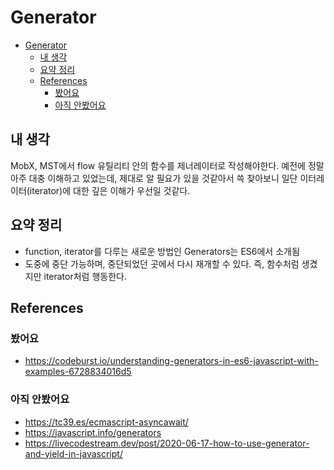 # Generator

- [Generator](#generator)
  - [내 생각](#내-생각)
  - [요약 정리](#요약-정리)
  - [References](#references)
    - [봤어요](#봤어요)
    - [아직 안봤어요](#아직-안봤어요)

## 내 생각

MobX, MST에서 flow 유틸리티 안의 함수를 제너레이터로 작성해야한다. 예전에 정말 아주 대충 이해하고 있었는데, 제대로 알 필요가 있을 것같아서 쓱 찾아보니 일단 이터레이터(iterator)에 대한 깊은 이해가 우선일 것같다.

## 요약 정리

- function, iterator를 다루는 새로운 방법인 Generators는 ES6에서 소개됨
- 도중에 중단 가능하며, 중단되었던 곳에서 다시 재개할 수 있다. 즉, 함수처럼 생겼지만 iterator처럼 행동한다.

## References

### 봤어요

- https://codeburst.io/understanding-generators-in-es6-javascript-with-examples-6728834016d5

### 아직 안봤어요

- https://tc39.es/ecmascript-asyncawait/
- https://javascript.info/generators
- https://livecodestream.dev/post/2020-06-17-how-to-use-generator-and-yield-in-javascript/
